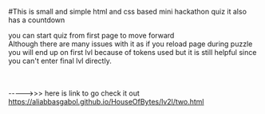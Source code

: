 #This is small and simple html and css based mini hackathon quiz it also has a countdown 

you can start quiz from first page to move forward<br>
Although there are many issues with it as if you reload page during puzzle you will end up on first lvl because of tokens used but it is still helpful since you can't enter final lvl directly.

<br><br>
----->>> here is link to go check it out https://aliabbasgabol.github.io/HouseOfBytes/lv2l/two.html
